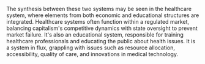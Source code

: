 
The synthesis between these two systems may be seen in the healthcare system, where elements from both economic and educational structures are integrated. Healthcare systems often function within a regulated market, balancing capitalism's competitive dynamics with state oversight to prevent market failure. It's also an educational system, responsible for training healthcare professionals and educating the public about health issues. It is a system in flux, grappling with issues such as resource allocation, accessibility, quality of care, and innovations in medical technology.


